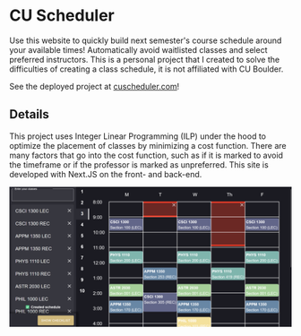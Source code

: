 
# CU Scheduler

Use this website to quickly build next semester's course schedule around your available times! Automatically avoid waitlisted classes and select preferred instructors. This is a personal project that I created to solve the difficulties of creating a class schedule, it is not affiliated with CU Boulder.

See the deployed project at [cuscheduler.com](www.cuscheduler.com)!

## Details

This project uses Integer Linear Programming (ILP) under the hood to optimize the placement of classes by minimizing a cost function. There are many factors that go into the cost function, such as if it is marked to avoid the timeframe or if the professor is marked as unpreferred. This site is developed with Next.JS on the front- and back-end.

![Homepage Screenshot](public/cuscheduler_screenshot.png)
